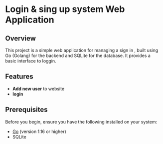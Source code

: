 # Login & sing up system Web Application
## Overview

This project is a simple web application for managing a sign in , built using Go (Golang) for the backend and SQLite for the database. It provides a basic interface to loggin.

## Features

- **Add new user** to website
- **login**

## Prerequisites

Before you begin, ensure you have the following installed on your system:

- [Go](https://golang.org/doc/install) (version 1.16 or higher)
- SQLite

